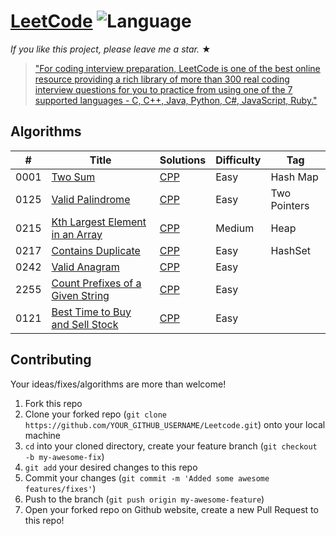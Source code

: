 # [LeetCode](https://leetcode.com/problemset/algorithms/) ![Language](https://img.shields.io/badge/language-CPP%20-blue.svg) 

_If you like this project, please leave me a star._ &#9733;

> ["For coding interview preparation, LeetCode is one of the best online resource providing a rich library of more than 300 real coding interview questions for you to practice from using one of the 7 supported languages - C, C++, Java, Python, C#, JavaScript, Ruby."](https://www.quora.com/How-effective-is-Leetcode-for-preparing-for-technical-interviews)

## Algorithms

| #    | Title                                                                                               | Solutions                                | Difficulty | Tag          |
| ---- | --------------------------------------------------------------------------------------------------- | ---------------------------------------- | ---------- | ------------ |
| 0001 | [Two Sum](https://leetcode.com/problems/two-sum/)                                                   | [CPP](../master/cpp_solutions/_1.cpp)    | Easy       | Hash Map     |
| 0125 | [Valid Palindrome](https://leetcode.com/problems/valid-palindrome/)                                 | [CPP](../master/cpp_solutions/_125.cpp)  | Easy       | Two Pointers |
| 0215 | [Kth Largest Element in an Array](https://leetcode.com/problems/kth-largest-element-in-an-array/)   | [CPP](../master/cpp_solutions15.cpp)     | Medium     | Heap         |
| 0217 | [Contains Duplicate](https://leetcode.com/problems/contains-duplicate/)                             | [CPP](../master/cpp_solutions/_217.cpp)  | Easy       | HashSet      |
| 0242 | [Valid Anagram](https://leetcode.com/problems/valid-anagram/)                                       | [CPP](../master/cpp_solutions/_242.cpp)  | Easy       |              |
| 2255 | [Count Prefixes of a Given String](https://leetcode.com/problems/count-prefixes-of-a-given-string/) | [CPP](../master/cpp_solutions/_2255.cpp) | Easy       |              |
| 0121 | [Best Time to Buy and Sell Stock](https://leetcode.com/problems/best-time-to-buy-and-sell-stock/) | [CPP](../master/cpp_solutions/_121.cpp) | Easy       |              |


## Contributing
Your ideas/fixes/algorithms are more than welcome!

1. Fork this repo
2. Clone your forked repo (`git clone https://github.com/YOUR_GITHUB_USERNAME/Leetcode.git`) onto your local machine
3. `cd` into your cloned directory, create your feature branch (`git checkout -b my-awesome-fix`)
4. `git add` your desired changes to this repo
5. Commit your changes (`git commit -m 'Added some awesome features/fixes'`)
6. Push to the branch (`git push origin my-awesome-feature`)
7. Open your forked repo on Github website, create a new Pull Request to this repo!


